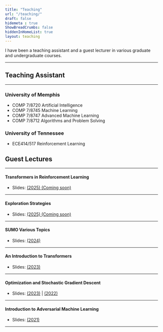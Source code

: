```yaml
---
title: "Teaching"
url: "/teaching/"
draft: false
hidemeta : true
ShowBreadCrumbs: false
hiddenInHomeList: true
layout: teaching
---
```


I have been a teaching assistant and a guest lecturer in various graduate and undergraduate courses.

-------------------


## Teaching Assistant
-------------------
### University of Memphis
- COMP 7/8720 Artificial Intelligence
- COMP 7/8745 Machine Learning
- COMP 7/8747 Advanced Machine Learning
- COMP 7/8712 Algorithms and Problem Solving


### University of Tennessee
- ECE414/517 Reinforcement Learning  


## Guest Lectures
-------------------

#### Transformers in Reinforcement Learning

- Slides: [(2025) (Coming soon)]()

-------------------

#### Exploration Strategies

- Slides: [(2025) (Coming soon)]()

-------------------

#### SUMO Various Topics

- Slides: [(2024)](https://poudel-bibek.github.io/pdfs/slides/sumo_class)

-------------------
#### An Introduction to Transformers

- Slides: [(2023)](https://poudel-bibek.github.io/pdfs/slides/intro_to_transformers)

-------------------

#### Optimization and Stochastic Gradient Descent

- Slides: [(2023)](https://poudel-bibek.github.io/pdfs/slides/optimization_sgd) | [(2022)](https://poudel-bibek.github.io/pdfs/slides/optimization_sgd)

-------------------

#### Introduction to Adversarial Machine Learning

- Slides: [(2021)](https://poudel-bibek.github.io/pdfs/slides/intro_to_aml)

-------------------


